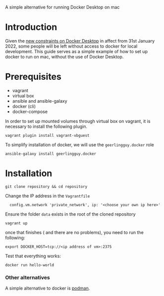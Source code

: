 A simple alternative for running Docker Desktop on mac

# Introduction
Given the [new constraints on Docker Desktop](https://www.docker.com/pricing/faq) in affect from 31st January 2022, some people will be left without access to docker for local development. 
This guide serves as a simple example of how to set up docker to run on mac, without the use of Docker Desktop. 

# Prerequisites
- vagrant
- virtual box
- ansible and ansible-galaxy
- docker  (cli)
- docker-compose

In order to set up mounted volumes through virtual box on vagrant, it is necessary to install the following plugin. 

```
vagrant plugin install vagrant-vbguest
```


To simplify installation of docker, we will use the `geerlingguy.docker` role

```
ansible-galaxy install geerlingguy.docker
```


# Installation 

```
git clone repository && cd repository
```

Change the IP address in the `Vagrantfile`

```
  config.vm.network 'private_network', ip: '<choose your own ip here>'
```

Ensure the folder `data` exists in the root of the cloned repository

```
vagrant up 
```

once that finishes ( and there are no problems), you need to run the following: 

```
export DOCKER_HOST=tcp://<ip address of vm>:2375
```

Test that everything works: 

```
docker run hello-world
```

### Other alternatives
A simple alternative to docker is [podman](https://podman.io). 
